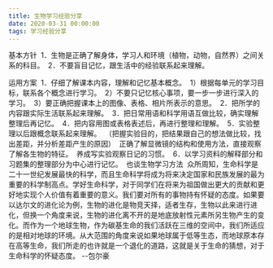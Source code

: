 ```yaml
---
title: 生物学习经验分享
date: 2020-03-31 00:00:00
tags: 学习经验分享
---
```

基本方针 
1．生物是正确了解身体，学习人和环境（植物，动物，自然界）之间关系的科目。 
2．不要盲目记忆，跟生活中的经验联系起来理解。 

运用方案 
1．仔细了解课本内容，理解和记忆基本概念。 
1）根据每单元的学习目标，联系各个概念进行学习。 
2）不要只记忆核心事项，要一步一步进行深入的学习。 
3）要正确把握课本上的图像、表格、相片所表示的意思。 
2．把所学的内容跟实际生活联系起来理解。 
3．把日常用语和科学用语互做比较，确实理解整理后再记忆。 
4．把内容用图或表格表述后，再进行整理和理解。 
5．实验整理以后跟概念联系起来理解。 
（把握实验目的，把结果跟自己的想法做比较，找出差距，并分析差距产生的原因） 
正确了解显微镜的结构和使用方法，直接观察了解各生物的特征。 
养成写实验观察日记的习惯。 
6．以学习资料的解释部分和习题集的整理部分为中心进行记忆。 
也谈生物学习方法 
众所周知，生命科学是二十一世纪发展最快的科学，而且生命科学将成为将来决定国家和民族发展的最为重要的科学制高点。学好生命科学，对于同学们在将来为祖国做出更大的贡献和更好地实现个人价值有着重要的意义。我们要对所有的事物持有怀疑的态度。如果要以达尔文的进化论为例，生物的进化是物竞天择，适者生存，生物以此来进行进化，但换一个角度来说，生物的进化离不开的是地底放射性元素所另生物产生的变化。而作为一个地球生物，作为碳基生命的我们活跃在三维的空间中，我们所适应的是相对地球的环境。从大范围的角度来说如果地球属于低等生态，而地球原本存在高等生命，我们所走的也许就是一个退化的道路，这就是关于生命的猜想，对于生命科学的怀疑态度。
--包尔豪